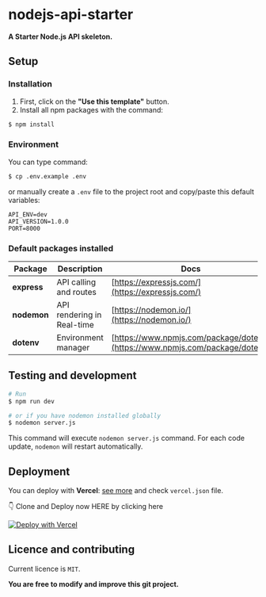 # nodejs-api-starter

**A Starter Node.js API skeleton.**

## Setup

### Installation

1. First, click on the **"Use this template"** button.
2. Install all npm packages with the command:
```bash
$ npm install
```
### Environment

You can type command: 

```bash
$ cp .env.example .env
```

or manually create  a `.env` file to the project root and copy/paste this default variables:

```
API_ENV=dev
API_VERSION=1.0.0
PORT=8000
```

### Default packages installed

| Package | Description | Docs |
|---|---|---|
| **express** | API calling and routes | [https://expressjs.com/](https://expressjs.com/) |
| **nodemon** | API rendering in Real-time | [https://nodemon.io/](https://nodemon.io/) |
| **dotenv** | Environment manager | [https://www.npmjs.com/package/dotenv](https://www.npmjs.com/package/dotenv) |

## Testing and development

```bash
# Run
$ npm run dev

# or if you have nodemon installed globally
$ nodemon server.js
```

This command will execute `nodemon server.js` command. For each code update, `nodemon` will restart automatically.

## Deployment

You can deploy with **Vercel**: [see more](https://vercel.com/) and check `vercel.json` file.

👇 Clone and Deploy now HERE by clicking here

[![Deploy with Vercel](https://vercel.com/button)](https://vercel.com/new/clone?repository-url=https%3A%2F%2Fgithub.com%2Fjornatf%2Fnodejs-api-starter)

## Licence and contributing

Current licence is `MIT`.

**You are free to modify and improve this git project.**
